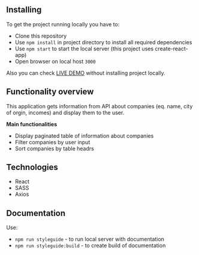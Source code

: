 ## Installing

To get the project running locally you have to:

- Clone this repository
- Use `npm install` in project directory to install all required dependencies
- Use `npm start` to start the local server (this project uses create-react-app)
- Open browser on local host `3000`

Also you can check [LIVE DEMO](https://dogrodnik.github.io/companies-table/) without installing project locally.

## Functionality overview

This application gets information from API about companies (eq. name, city of orgin, incomes) and display them to the user.

**Main functionalities**

- Display paginated table of information about companies
- Filter companies by user input
- Sort companies by table headrs

## Technologies

- React
- SASS
- Axios

## Documentation

Use:

- `npm run styleguide` - to run local server with documentation
- `npm run styleguide:build` - to create build of documentation
